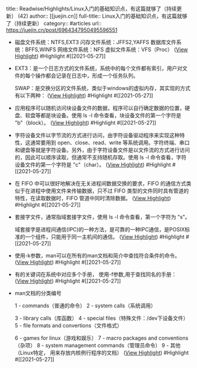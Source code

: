 title:: Readwise/Highlights/Linux入门的基础知识点，有这篇就够了（持续更新） (42)
author:: [[juejin.cn]]
full-title:: Linux入门的基础知识点，有这篇就够了（持续更新）
category:: #articles
url:: https://juejin.cn/post/6964347950495596551

- 磁盘文件系统：NTFS,EXT3
  闪存文件系统：JFFS2,YAFFS
  数据库文件系统：BFFS,WINFS
  网络文件系统：NFS
  虚拟文件系统：VFS（Proc） ([View Highlight](https://instapaper.com/read/1415146391/16511336)) #Highlight #[[2021-05-27]]
- EXT3：是一个日志方式的文件系统，系统中的每个文件都有索引，用户对文件的每个操作都会记录在日志中，形成一个任务队列。
  
  SWAP：是交换分区的文件系统，类似于windows的虚拟内存，其实现的方式有以下两种： ([View Highlight](https://instapaper.com/read/1415146391/16511368)) #Highlight #[[2021-05-27]]
- 应用程序可以随机访问块设备文件的数据，程序可以自行确定数据的位置，硬盘、软盘等都是块设备。使用 ls -l 命令查看，块设备文件的第一个字符是 "b"（block）。 ([View Highlight](https://instapaper.com/read/1415146391/16511415)) #Highlight #[[2021-05-27]]
- 字符设备文件以字节流的方式进行访问，由字符设备驱动程序来实现这种特性，这通常要用到 open、close、read、write 等系统调用。字符终端、串口和键盘等就是字符设备。另外，由于字符设备文件是以文件流的方式进行访问的，因此可以顺序读取，但通常不支持随机存取。使用 ls -l 命令查看，字符设备文件的第一个字符是 "c"（char）。 ([View Highlight](https://instapaper.com/read/1415146391/16511417)) #Highlight #[[2021-05-27]]
- 在 FIFO 中可以很好地解决在无关进程间数据交换的要求，FIFO 的通信方式类似于在进程中使用文件来传输数据，只不过 FIFO 类型的文件同时具有管道的特性，在读取数据时，FIFO 管道中同时清除数据。 ([View Highlight](https://instapaper.com/read/1415146391/16511421)) #Highlight #[[2021-05-27]]
- 套接字文件，通常指域套接字文件，使用 ls -l 命令查看，第一个字符为 "s"。
  
  域套接字是进程间通信(IPC)的一种方法，是可靠的一种IPC通信，是POSIX标准的一个组件，只能用于同一主机间的通信。 ([View Highlight](https://instapaper.com/read/1415146391/16511423)) #Highlight #[[2021-05-27]]
- 使用-k参数，man可以在所有的man文档和简介中查找符合条件的命令。 ([View Highlight](https://instapaper.com/read/1415146391/16511425)) #Highlight #[[2021-05-27]]
- 有的关键词在系统中对应多个手册， 使用-f参数,用于查找同名的手册： ([View Highlight](https://instapaper.com/read/1415146391/16511428)) #Highlight #[[2021-05-27]]
- man文档的分类编号
  
  1 - commands（普通的命令）
  2 - system calls（系统调用）
  
  3 - library calls（库函数）
  4 - special files（特殊文件：/dev下设备文件）
  5 - file formats and convertions（文件格式）
  
  6 - games for linux（游戏和娱乐）
  7 - macro packages and conventions（杂项）
  8 - system management commands（管理员命令）
  9 - 其他（Linux特定， 用来存放内核例行程序的文档） ([View Highlight](https://instapaper.com/read/1415146391/16511429)) #Highlight #[[2021-05-27]]